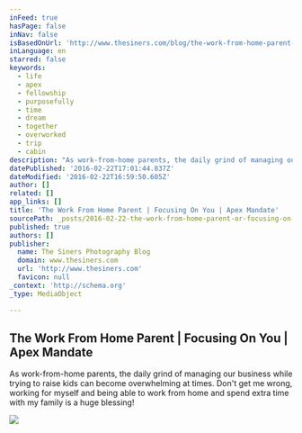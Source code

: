 ```yaml
---
inFeed: true
hasPage: false
inNav: false
isBasedOnUrl: 'http://www.thesiners.com/blog/the-work-from-home-parent-focusing-on-you-apex-mandate/'
inLanguage: en
starred: false
keywords:
  - life
  - apex
  - fellowship
  - purposefully
  - time
  - dream
  - together
  - overworked
  - trip
  - cabin
description: "As work-from-home parents, the daily grind of managing our business while trying to raise kids can become overwhelming at times. Don't get me wrong, working for myself and being able to work from home and spend extra time with my family is a huge blessing!"
datePublished: '2016-02-22T17:01:44.837Z'
dateModified: '2016-02-22T16:59:50.605Z'
author: []
related: []
app_links: []
title: 'The Work From Home Parent | Focusing On You | Apex Mandate'
sourcePath: _posts/2016-02-22-the-work-from-home-parent-or-focusing-on-you-or-apex-mandate.md
published: true
authors: []
publisher:
  name: The Siners Photography Blog
  domain: www.thesiners.com
  url: 'http://www.thesiners.com'
  favicon: null
_context: 'http://schema.org'
_type: MediaObject

---
```

<article style=""><h1>The Work From Home Parent | Focusing On You | Apex Mandate</h1><p>As work-from-home parents, the daily grind of managing our business while trying to raise kids can become overwhelming at times. Don't get me wrong, working for myself and being able to work from home and spend extra time with my family is a huge blessing!</p><img src="https://s3-us-west-2.amazonaws.com/the-grid-img/p/76d2ca2cd6642d00cf94df7707d4cca7517cd96a.jpg" /></article>
